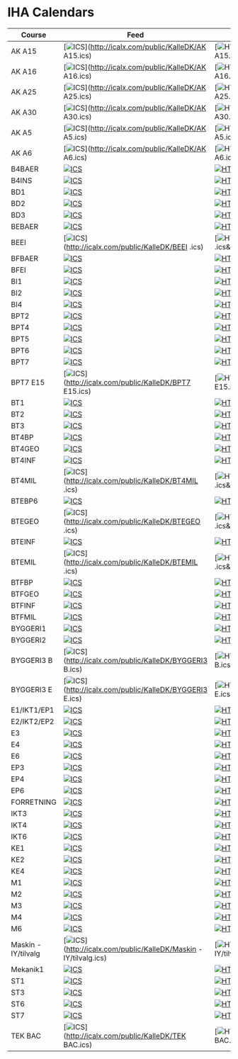 # IHA Calendars


Course | Feed | Html
-------|------|-----
AK A15 | [![ICS](https://img.shields.io/badge/ICS-view-green.svg)](http://icalx.com/public/KalleDK/AK A15.ics) | [![HTML](https://img.shields.io/badge/HTML-view-green.svg)](http://cdn.instantcal.com/cvj.html?id=cv_nav5&file=http%3A%2F%2Ficalx.com%2Fpublic%2FKalleDK%2FAK A15.ics&theme=RE&ccolor=%23ffffc0&dims=1&gtype=cv_daygrid&gcloseable=0&gnavigable=1&gperiod=day5&itype=cv_simpleevent&width=800)
AK A16 | [![ICS](https://img.shields.io/badge/ICS-view-green.svg)](http://icalx.com/public/KalleDK/AK A16.ics) | [![HTML](https://img.shields.io/badge/HTML-view-green.svg)](http://cdn.instantcal.com/cvj.html?id=cv_nav5&file=http%3A%2F%2Ficalx.com%2Fpublic%2FKalleDK%2FAK A16.ics&theme=RE&ccolor=%23ffffc0&dims=1&gtype=cv_daygrid&gcloseable=0&gnavigable=1&gperiod=day5&itype=cv_simpleevent&width=800)
AK A25 | [![ICS](https://img.shields.io/badge/ICS-view-green.svg)](http://icalx.com/public/KalleDK/AK A25.ics) | [![HTML](https://img.shields.io/badge/HTML-view-green.svg)](http://cdn.instantcal.com/cvj.html?id=cv_nav5&file=http%3A%2F%2Ficalx.com%2Fpublic%2FKalleDK%2FAK A25.ics&theme=RE&ccolor=%23ffffc0&dims=1&gtype=cv_daygrid&gcloseable=0&gnavigable=1&gperiod=day5&itype=cv_simpleevent&width=800)
AK A30 | [![ICS](https://img.shields.io/badge/ICS-view-green.svg)](http://icalx.com/public/KalleDK/AK A30.ics) | [![HTML](https://img.shields.io/badge/HTML-view-green.svg)](http://cdn.instantcal.com/cvj.html?id=cv_nav5&file=http%3A%2F%2Ficalx.com%2Fpublic%2FKalleDK%2FAK A30.ics&theme=RE&ccolor=%23ffffc0&dims=1&gtype=cv_daygrid&gcloseable=0&gnavigable=1&gperiod=day5&itype=cv_simpleevent&width=800)
AK A5 | [![ICS](https://img.shields.io/badge/ICS-view-green.svg)](http://icalx.com/public/KalleDK/AK A5.ics) | [![HTML](https://img.shields.io/badge/HTML-view-green.svg)](http://cdn.instantcal.com/cvj.html?id=cv_nav5&file=http%3A%2F%2Ficalx.com%2Fpublic%2FKalleDK%2FAK A5.ics&theme=RE&ccolor=%23ffffc0&dims=1&gtype=cv_daygrid&gcloseable=0&gnavigable=1&gperiod=day5&itype=cv_simpleevent&width=800)
AK A6 | [![ICS](https://img.shields.io/badge/ICS-view-green.svg)](http://icalx.com/public/KalleDK/AK A6.ics) | [![HTML](https://img.shields.io/badge/HTML-view-green.svg)](http://cdn.instantcal.com/cvj.html?id=cv_nav5&file=http%3A%2F%2Ficalx.com%2Fpublic%2FKalleDK%2FAK A6.ics&theme=RE&ccolor=%23ffffc0&dims=1&gtype=cv_daygrid&gcloseable=0&gnavigable=1&gperiod=day5&itype=cv_simpleevent&width=800)
B4BAER | [![ICS](https://img.shields.io/badge/ICS-view-green.svg)](http://icalx.com/public/KalleDK/B4BAER.ics) | [![HTML](https://img.shields.io/badge/HTML-view-green.svg)](http://cdn.instantcal.com/cvj.html?id=cv_nav5&file=http%3A%2F%2Ficalx.com%2Fpublic%2FKalleDK%2FB4BAER.ics&theme=RE&ccolor=%23ffffc0&dims=1&gtype=cv_daygrid&gcloseable=0&gnavigable=1&gperiod=day5&itype=cv_simpleevent&width=800)
B4INS | [![ICS](https://img.shields.io/badge/ICS-view-green.svg)](http://icalx.com/public/KalleDK/B4INS.ics) | [![HTML](https://img.shields.io/badge/HTML-view-green.svg)](http://cdn.instantcal.com/cvj.html?id=cv_nav5&file=http%3A%2F%2Ficalx.com%2Fpublic%2FKalleDK%2FB4INS.ics&theme=RE&ccolor=%23ffffc0&dims=1&gtype=cv_daygrid&gcloseable=0&gnavigable=1&gperiod=day5&itype=cv_simpleevent&width=800)
BD1 | [![ICS](https://img.shields.io/badge/ICS-view-green.svg)](http://icalx.com/public/KalleDK/BD1.ics) | [![HTML](https://img.shields.io/badge/HTML-view-green.svg)](http://cdn.instantcal.com/cvj.html?id=cv_nav5&file=http%3A%2F%2Ficalx.com%2Fpublic%2FKalleDK%2FBD1.ics&theme=RE&ccolor=%23ffffc0&dims=1&gtype=cv_daygrid&gcloseable=0&gnavigable=1&gperiod=day5&itype=cv_simpleevent&width=800)
BD2 | [![ICS](https://img.shields.io/badge/ICS-view-green.svg)](http://icalx.com/public/KalleDK/BD2.ics) | [![HTML](https://img.shields.io/badge/HTML-view-green.svg)](http://cdn.instantcal.com/cvj.html?id=cv_nav5&file=http%3A%2F%2Ficalx.com%2Fpublic%2FKalleDK%2FBD2.ics&theme=RE&ccolor=%23ffffc0&dims=1&gtype=cv_daygrid&gcloseable=0&gnavigable=1&gperiod=day5&itype=cv_simpleevent&width=800)
BD3 | [![ICS](https://img.shields.io/badge/ICS-view-green.svg)](http://icalx.com/public/KalleDK/BD3.ics) | [![HTML](https://img.shields.io/badge/HTML-view-green.svg)](http://cdn.instantcal.com/cvj.html?id=cv_nav5&file=http%3A%2F%2Ficalx.com%2Fpublic%2FKalleDK%2FBD3.ics&theme=RE&ccolor=%23ffffc0&dims=1&gtype=cv_daygrid&gcloseable=0&gnavigable=1&gperiod=day5&itype=cv_simpleevent&width=800)
BEBAER | [![ICS](https://img.shields.io/badge/ICS-view-green.svg)](http://icalx.com/public/KalleDK/BEBAER.ics) | [![HTML](https://img.shields.io/badge/HTML-view-green.svg)](http://cdn.instantcal.com/cvj.html?id=cv_nav5&file=http%3A%2F%2Ficalx.com%2Fpublic%2FKalleDK%2FBEBAER.ics&theme=RE&ccolor=%23ffffc0&dims=1&gtype=cv_daygrid&gcloseable=0&gnavigable=1&gperiod=day5&itype=cv_simpleevent&width=800)
BEEI  | [![ICS](https://img.shields.io/badge/ICS-view-green.svg)](http://icalx.com/public/KalleDK/BEEI .ics) | [![HTML](https://img.shields.io/badge/HTML-view-green.svg)](http://cdn.instantcal.com/cvj.html?id=cv_nav5&file=http%3A%2F%2Ficalx.com%2Fpublic%2FKalleDK%2FBEEI .ics&theme=RE&ccolor=%23ffffc0&dims=1&gtype=cv_daygrid&gcloseable=0&gnavigable=1&gperiod=day5&itype=cv_simpleevent&width=800)
BFBAER | [![ICS](https://img.shields.io/badge/ICS-view-green.svg)](http://icalx.com/public/KalleDK/BFBAER.ics) | [![HTML](https://img.shields.io/badge/HTML-view-green.svg)](http://cdn.instantcal.com/cvj.html?id=cv_nav5&file=http%3A%2F%2Ficalx.com%2Fpublic%2FKalleDK%2FBFBAER.ics&theme=RE&ccolor=%23ffffc0&dims=1&gtype=cv_daygrid&gcloseable=0&gnavigable=1&gperiod=day5&itype=cv_simpleevent&width=800)
BFEI | [![ICS](https://img.shields.io/badge/ICS-view-green.svg)](http://icalx.com/public/KalleDK/BFEI.ics) | [![HTML](https://img.shields.io/badge/HTML-view-green.svg)](http://cdn.instantcal.com/cvj.html?id=cv_nav5&file=http%3A%2F%2Ficalx.com%2Fpublic%2FKalleDK%2FBFEI.ics&theme=RE&ccolor=%23ffffc0&dims=1&gtype=cv_daygrid&gcloseable=0&gnavigable=1&gperiod=day5&itype=cv_simpleevent&width=800)
BI1 | [![ICS](https://img.shields.io/badge/ICS-view-green.svg)](http://icalx.com/public/KalleDK/BI1.ics) | [![HTML](https://img.shields.io/badge/HTML-view-green.svg)](http://cdn.instantcal.com/cvj.html?id=cv_nav5&file=http%3A%2F%2Ficalx.com%2Fpublic%2FKalleDK%2FBI1.ics&theme=RE&ccolor=%23ffffc0&dims=1&gtype=cv_daygrid&gcloseable=0&gnavigable=1&gperiod=day5&itype=cv_simpleevent&width=800)
BI2 | [![ICS](https://img.shields.io/badge/ICS-view-green.svg)](http://icalx.com/public/KalleDK/BI2.ics) | [![HTML](https://img.shields.io/badge/HTML-view-green.svg)](http://cdn.instantcal.com/cvj.html?id=cv_nav5&file=http%3A%2F%2Ficalx.com%2Fpublic%2FKalleDK%2FBI2.ics&theme=RE&ccolor=%23ffffc0&dims=1&gtype=cv_daygrid&gcloseable=0&gnavigable=1&gperiod=day5&itype=cv_simpleevent&width=800)
BI4 | [![ICS](https://img.shields.io/badge/ICS-view-green.svg)](http://icalx.com/public/KalleDK/BI4.ics) | [![HTML](https://img.shields.io/badge/HTML-view-green.svg)](http://cdn.instantcal.com/cvj.html?id=cv_nav5&file=http%3A%2F%2Ficalx.com%2Fpublic%2FKalleDK%2FBI4.ics&theme=RE&ccolor=%23ffffc0&dims=1&gtype=cv_daygrid&gcloseable=0&gnavigable=1&gperiod=day5&itype=cv_simpleevent&width=800)
BPT2 | [![ICS](https://img.shields.io/badge/ICS-view-green.svg)](http://icalx.com/public/KalleDK/BPT2.ics) | [![HTML](https://img.shields.io/badge/HTML-view-green.svg)](http://cdn.instantcal.com/cvj.html?id=cv_nav5&file=http%3A%2F%2Ficalx.com%2Fpublic%2FKalleDK%2FBPT2.ics&theme=RE&ccolor=%23ffffc0&dims=1&gtype=cv_daygrid&gcloseable=0&gnavigable=1&gperiod=day5&itype=cv_simpleevent&width=800)
BPT4 | [![ICS](https://img.shields.io/badge/ICS-view-green.svg)](http://icalx.com/public/KalleDK/BPT4.ics) | [![HTML](https://img.shields.io/badge/HTML-view-green.svg)](http://cdn.instantcal.com/cvj.html?id=cv_nav5&file=http%3A%2F%2Ficalx.com%2Fpublic%2FKalleDK%2FBPT4.ics&theme=RE&ccolor=%23ffffc0&dims=1&gtype=cv_daygrid&gcloseable=0&gnavigable=1&gperiod=day5&itype=cv_simpleevent&width=800)
BPT5 | [![ICS](https://img.shields.io/badge/ICS-view-green.svg)](http://icalx.com/public/KalleDK/BPT5.ics) | [![HTML](https://img.shields.io/badge/HTML-view-green.svg)](http://cdn.instantcal.com/cvj.html?id=cv_nav5&file=http%3A%2F%2Ficalx.com%2Fpublic%2FKalleDK%2FBPT5.ics&theme=RE&ccolor=%23ffffc0&dims=1&gtype=cv_daygrid&gcloseable=0&gnavigable=1&gperiod=day5&itype=cv_simpleevent&width=800)
BPT6 | [![ICS](https://img.shields.io/badge/ICS-view-green.svg)](http://icalx.com/public/KalleDK/BPT6.ics) | [![HTML](https://img.shields.io/badge/HTML-view-green.svg)](http://cdn.instantcal.com/cvj.html?id=cv_nav5&file=http%3A%2F%2Ficalx.com%2Fpublic%2FKalleDK%2FBPT6.ics&theme=RE&ccolor=%23ffffc0&dims=1&gtype=cv_daygrid&gcloseable=0&gnavigable=1&gperiod=day5&itype=cv_simpleevent&width=800)
BPT7 | [![ICS](https://img.shields.io/badge/ICS-view-green.svg)](http://icalx.com/public/KalleDK/BPT7.ics) | [![HTML](https://img.shields.io/badge/HTML-view-green.svg)](http://cdn.instantcal.com/cvj.html?id=cv_nav5&file=http%3A%2F%2Ficalx.com%2Fpublic%2FKalleDK%2FBPT7.ics&theme=RE&ccolor=%23ffffc0&dims=1&gtype=cv_daygrid&gcloseable=0&gnavigable=1&gperiod=day5&itype=cv_simpleevent&width=800)
BPT7 E15 | [![ICS](https://img.shields.io/badge/ICS-view-green.svg)](http://icalx.com/public/KalleDK/BPT7 E15.ics) | [![HTML](https://img.shields.io/badge/HTML-view-green.svg)](http://cdn.instantcal.com/cvj.html?id=cv_nav5&file=http%3A%2F%2Ficalx.com%2Fpublic%2FKalleDK%2FBPT7 E15.ics&theme=RE&ccolor=%23ffffc0&dims=1&gtype=cv_daygrid&gcloseable=0&gnavigable=1&gperiod=day5&itype=cv_simpleevent&width=800)
BT1 | [![ICS](https://img.shields.io/badge/ICS-view-green.svg)](http://icalx.com/public/KalleDK/BT1.ics) | [![HTML](https://img.shields.io/badge/HTML-view-green.svg)](http://cdn.instantcal.com/cvj.html?id=cv_nav5&file=http%3A%2F%2Ficalx.com%2Fpublic%2FKalleDK%2FBT1.ics&theme=RE&ccolor=%23ffffc0&dims=1&gtype=cv_daygrid&gcloseable=0&gnavigable=1&gperiod=day5&itype=cv_simpleevent&width=800)
BT2 | [![ICS](https://img.shields.io/badge/ICS-view-green.svg)](http://icalx.com/public/KalleDK/BT2.ics) | [![HTML](https://img.shields.io/badge/HTML-view-green.svg)](http://cdn.instantcal.com/cvj.html?id=cv_nav5&file=http%3A%2F%2Ficalx.com%2Fpublic%2FKalleDK%2FBT2.ics&theme=RE&ccolor=%23ffffc0&dims=1&gtype=cv_daygrid&gcloseable=0&gnavigable=1&gperiod=day5&itype=cv_simpleevent&width=800)
BT3 | [![ICS](https://img.shields.io/badge/ICS-view-green.svg)](http://icalx.com/public/KalleDK/BT3.ics) | [![HTML](https://img.shields.io/badge/HTML-view-green.svg)](http://cdn.instantcal.com/cvj.html?id=cv_nav5&file=http%3A%2F%2Ficalx.com%2Fpublic%2FKalleDK%2FBT3.ics&theme=RE&ccolor=%23ffffc0&dims=1&gtype=cv_daygrid&gcloseable=0&gnavigable=1&gperiod=day5&itype=cv_simpleevent&width=800)
BT4BP | [![ICS](https://img.shields.io/badge/ICS-view-green.svg)](http://icalx.com/public/KalleDK/BT4BP.ics) | [![HTML](https://img.shields.io/badge/HTML-view-green.svg)](http://cdn.instantcal.com/cvj.html?id=cv_nav5&file=http%3A%2F%2Ficalx.com%2Fpublic%2FKalleDK%2FBT4BP.ics&theme=RE&ccolor=%23ffffc0&dims=1&gtype=cv_daygrid&gcloseable=0&gnavigable=1&gperiod=day5&itype=cv_simpleevent&width=800)
BT4GEO | [![ICS](https://img.shields.io/badge/ICS-view-green.svg)](http://icalx.com/public/KalleDK/BT4GEO.ics) | [![HTML](https://img.shields.io/badge/HTML-view-green.svg)](http://cdn.instantcal.com/cvj.html?id=cv_nav5&file=http%3A%2F%2Ficalx.com%2Fpublic%2FKalleDK%2FBT4GEO.ics&theme=RE&ccolor=%23ffffc0&dims=1&gtype=cv_daygrid&gcloseable=0&gnavigable=1&gperiod=day5&itype=cv_simpleevent&width=800)
BT4INF | [![ICS](https://img.shields.io/badge/ICS-view-green.svg)](http://icalx.com/public/KalleDK/BT4INF.ics) | [![HTML](https://img.shields.io/badge/HTML-view-green.svg)](http://cdn.instantcal.com/cvj.html?id=cv_nav5&file=http%3A%2F%2Ficalx.com%2Fpublic%2FKalleDK%2FBT4INF.ics&theme=RE&ccolor=%23ffffc0&dims=1&gtype=cv_daygrid&gcloseable=0&gnavigable=1&gperiod=day5&itype=cv_simpleevent&width=800)
BT4MIL  | [![ICS](https://img.shields.io/badge/ICS-view-green.svg)](http://icalx.com/public/KalleDK/BT4MIL .ics) | [![HTML](https://img.shields.io/badge/HTML-view-green.svg)](http://cdn.instantcal.com/cvj.html?id=cv_nav5&file=http%3A%2F%2Ficalx.com%2Fpublic%2FKalleDK%2FBT4MIL .ics&theme=RE&ccolor=%23ffffc0&dims=1&gtype=cv_daygrid&gcloseable=0&gnavigable=1&gperiod=day5&itype=cv_simpleevent&width=800)
BTEBP6 | [![ICS](https://img.shields.io/badge/ICS-view-green.svg)](http://icalx.com/public/KalleDK/BTEBP6.ics) | [![HTML](https://img.shields.io/badge/HTML-view-green.svg)](http://cdn.instantcal.com/cvj.html?id=cv_nav5&file=http%3A%2F%2Ficalx.com%2Fpublic%2FKalleDK%2FBTEBP6.ics&theme=RE&ccolor=%23ffffc0&dims=1&gtype=cv_daygrid&gcloseable=0&gnavigable=1&gperiod=day5&itype=cv_simpleevent&width=800)
BTEGEO  | [![ICS](https://img.shields.io/badge/ICS-view-green.svg)](http://icalx.com/public/KalleDK/BTEGEO .ics) | [![HTML](https://img.shields.io/badge/HTML-view-green.svg)](http://cdn.instantcal.com/cvj.html?id=cv_nav5&file=http%3A%2F%2Ficalx.com%2Fpublic%2FKalleDK%2FBTEGEO .ics&theme=RE&ccolor=%23ffffc0&dims=1&gtype=cv_daygrid&gcloseable=0&gnavigable=1&gperiod=day5&itype=cv_simpleevent&width=800)
BTEINF | [![ICS](https://img.shields.io/badge/ICS-view-green.svg)](http://icalx.com/public/KalleDK/BTEINF.ics) | [![HTML](https://img.shields.io/badge/HTML-view-green.svg)](http://cdn.instantcal.com/cvj.html?id=cv_nav5&file=http%3A%2F%2Ficalx.com%2Fpublic%2FKalleDK%2FBTEINF.ics&theme=RE&ccolor=%23ffffc0&dims=1&gtype=cv_daygrid&gcloseable=0&gnavigable=1&gperiod=day5&itype=cv_simpleevent&width=800)
BTEMIL  | [![ICS](https://img.shields.io/badge/ICS-view-green.svg)](http://icalx.com/public/KalleDK/BTEMIL .ics) | [![HTML](https://img.shields.io/badge/HTML-view-green.svg)](http://cdn.instantcal.com/cvj.html?id=cv_nav5&file=http%3A%2F%2Ficalx.com%2Fpublic%2FKalleDK%2FBTEMIL .ics&theme=RE&ccolor=%23ffffc0&dims=1&gtype=cv_daygrid&gcloseable=0&gnavigable=1&gperiod=day5&itype=cv_simpleevent&width=800)
BTFBP | [![ICS](https://img.shields.io/badge/ICS-view-green.svg)](http://icalx.com/public/KalleDK/BTFBP.ics) | [![HTML](https://img.shields.io/badge/HTML-view-green.svg)](http://cdn.instantcal.com/cvj.html?id=cv_nav5&file=http%3A%2F%2Ficalx.com%2Fpublic%2FKalleDK%2FBTFBP.ics&theme=RE&ccolor=%23ffffc0&dims=1&gtype=cv_daygrid&gcloseable=0&gnavigable=1&gperiod=day5&itype=cv_simpleevent&width=800)
BTFGEO | [![ICS](https://img.shields.io/badge/ICS-view-green.svg)](http://icalx.com/public/KalleDK/BTFGEO.ics) | [![HTML](https://img.shields.io/badge/HTML-view-green.svg)](http://cdn.instantcal.com/cvj.html?id=cv_nav5&file=http%3A%2F%2Ficalx.com%2Fpublic%2FKalleDK%2FBTFGEO.ics&theme=RE&ccolor=%23ffffc0&dims=1&gtype=cv_daygrid&gcloseable=0&gnavigable=1&gperiod=day5&itype=cv_simpleevent&width=800)
BTFINF | [![ICS](https://img.shields.io/badge/ICS-view-green.svg)](http://icalx.com/public/KalleDK/BTFINF.ics) | [![HTML](https://img.shields.io/badge/HTML-view-green.svg)](http://cdn.instantcal.com/cvj.html?id=cv_nav5&file=http%3A%2F%2Ficalx.com%2Fpublic%2FKalleDK%2FBTFINF.ics&theme=RE&ccolor=%23ffffc0&dims=1&gtype=cv_daygrid&gcloseable=0&gnavigable=1&gperiod=day5&itype=cv_simpleevent&width=800)
BTFMIL | [![ICS](https://img.shields.io/badge/ICS-view-green.svg)](http://icalx.com/public/KalleDK/BTFMIL.ics) | [![HTML](https://img.shields.io/badge/HTML-view-green.svg)](http://cdn.instantcal.com/cvj.html?id=cv_nav5&file=http%3A%2F%2Ficalx.com%2Fpublic%2FKalleDK%2FBTFMIL.ics&theme=RE&ccolor=%23ffffc0&dims=1&gtype=cv_daygrid&gcloseable=0&gnavigable=1&gperiod=day5&itype=cv_simpleevent&width=800)
BYGGERI1 | [![ICS](https://img.shields.io/badge/ICS-view-green.svg)](http://icalx.com/public/KalleDK/BYGGERI1.ics) | [![HTML](https://img.shields.io/badge/HTML-view-green.svg)](http://cdn.instantcal.com/cvj.html?id=cv_nav5&file=http%3A%2F%2Ficalx.com%2Fpublic%2FKalleDK%2FBYGGERI1.ics&theme=RE&ccolor=%23ffffc0&dims=1&gtype=cv_daygrid&gcloseable=0&gnavigable=1&gperiod=day5&itype=cv_simpleevent&width=800)
BYGGERI2 | [![ICS](https://img.shields.io/badge/ICS-view-green.svg)](http://icalx.com/public/KalleDK/BYGGERI2.ics) | [![HTML](https://img.shields.io/badge/HTML-view-green.svg)](http://cdn.instantcal.com/cvj.html?id=cv_nav5&file=http%3A%2F%2Ficalx.com%2Fpublic%2FKalleDK%2FBYGGERI2.ics&theme=RE&ccolor=%23ffffc0&dims=1&gtype=cv_daygrid&gcloseable=0&gnavigable=1&gperiod=day5&itype=cv_simpleevent&width=800)
BYGGERI3 B | [![ICS](https://img.shields.io/badge/ICS-view-green.svg)](http://icalx.com/public/KalleDK/BYGGERI3 B.ics) | [![HTML](https://img.shields.io/badge/HTML-view-green.svg)](http://cdn.instantcal.com/cvj.html?id=cv_nav5&file=http%3A%2F%2Ficalx.com%2Fpublic%2FKalleDK%2FBYGGERI3 B.ics&theme=RE&ccolor=%23ffffc0&dims=1&gtype=cv_daygrid&gcloseable=0&gnavigable=1&gperiod=day5&itype=cv_simpleevent&width=800)
BYGGERI3 E | [![ICS](https://img.shields.io/badge/ICS-view-green.svg)](http://icalx.com/public/KalleDK/BYGGERI3 E.ics) | [![HTML](https://img.shields.io/badge/HTML-view-green.svg)](http://cdn.instantcal.com/cvj.html?id=cv_nav5&file=http%3A%2F%2Ficalx.com%2Fpublic%2FKalleDK%2FBYGGERI3 E.ics&theme=RE&ccolor=%23ffffc0&dims=1&gtype=cv_daygrid&gcloseable=0&gnavigable=1&gperiod=day5&itype=cv_simpleevent&width=800)
E1/IKT1/EP1 | [![ICS](https://img.shields.io/badge/ICS-view-green.svg)](http://icalx.com/public/KalleDK/E1/IKT1/EP1.ics) | [![HTML](https://img.shields.io/badge/HTML-view-green.svg)](http://cdn.instantcal.com/cvj.html?id=cv_nav5&file=http%3A%2F%2Ficalx.com%2Fpublic%2FKalleDK%2FE1/IKT1/EP1.ics&theme=RE&ccolor=%23ffffc0&dims=1&gtype=cv_daygrid&gcloseable=0&gnavigable=1&gperiod=day5&itype=cv_simpleevent&width=800)
E2/IKT2/EP2 | [![ICS](https://img.shields.io/badge/ICS-view-green.svg)](http://icalx.com/public/KalleDK/E2/IKT2/EP2.ics) | [![HTML](https://img.shields.io/badge/HTML-view-green.svg)](http://cdn.instantcal.com/cvj.html?id=cv_nav5&file=http%3A%2F%2Ficalx.com%2Fpublic%2FKalleDK%2FE2/IKT2/EP2.ics&theme=RE&ccolor=%23ffffc0&dims=1&gtype=cv_daygrid&gcloseable=0&gnavigable=1&gperiod=day5&itype=cv_simpleevent&width=800)
E3 | [![ICS](https://img.shields.io/badge/ICS-view-green.svg)](http://icalx.com/public/KalleDK/E3.ics) | [![HTML](https://img.shields.io/badge/HTML-view-green.svg)](http://cdn.instantcal.com/cvj.html?id=cv_nav5&file=http%3A%2F%2Ficalx.com%2Fpublic%2FKalleDK%2FE3.ics&theme=RE&ccolor=%23ffffc0&dims=1&gtype=cv_daygrid&gcloseable=0&gnavigable=1&gperiod=day5&itype=cv_simpleevent&width=800)
E4 | [![ICS](https://img.shields.io/badge/ICS-view-green.svg)](http://icalx.com/public/KalleDK/E4.ics) | [![HTML](https://img.shields.io/badge/HTML-view-green.svg)](http://cdn.instantcal.com/cvj.html?id=cv_nav5&file=http%3A%2F%2Ficalx.com%2Fpublic%2FKalleDK%2FE4.ics&theme=RE&ccolor=%23ffffc0&dims=1&gtype=cv_daygrid&gcloseable=0&gnavigable=1&gperiod=day5&itype=cv_simpleevent&width=800)
E6 | [![ICS](https://img.shields.io/badge/ICS-view-green.svg)](http://icalx.com/public/KalleDK/E6.ics) | [![HTML](https://img.shields.io/badge/HTML-view-green.svg)](http://cdn.instantcal.com/cvj.html?id=cv_nav5&file=http%3A%2F%2Ficalx.com%2Fpublic%2FKalleDK%2FE6.ics&theme=RE&ccolor=%23ffffc0&dims=1&gtype=cv_daygrid&gcloseable=0&gnavigable=1&gperiod=day5&itype=cv_simpleevent&width=800)
EP3 | [![ICS](https://img.shields.io/badge/ICS-view-green.svg)](http://icalx.com/public/KalleDK/EP3.ics) | [![HTML](https://img.shields.io/badge/HTML-view-green.svg)](http://cdn.instantcal.com/cvj.html?id=cv_nav5&file=http%3A%2F%2Ficalx.com%2Fpublic%2FKalleDK%2FEP3.ics&theme=RE&ccolor=%23ffffc0&dims=1&gtype=cv_daygrid&gcloseable=0&gnavigable=1&gperiod=day5&itype=cv_simpleevent&width=800)
EP4 | [![ICS](https://img.shields.io/badge/ICS-view-green.svg)](http://icalx.com/public/KalleDK/EP4.ics) | [![HTML](https://img.shields.io/badge/HTML-view-green.svg)](http://cdn.instantcal.com/cvj.html?id=cv_nav5&file=http%3A%2F%2Ficalx.com%2Fpublic%2FKalleDK%2FEP4.ics&theme=RE&ccolor=%23ffffc0&dims=1&gtype=cv_daygrid&gcloseable=0&gnavigable=1&gperiod=day5&itype=cv_simpleevent&width=800)
EP6 | [![ICS](https://img.shields.io/badge/ICS-view-green.svg)](http://icalx.com/public/KalleDK/EP6.ics) | [![HTML](https://img.shields.io/badge/HTML-view-green.svg)](http://cdn.instantcal.com/cvj.html?id=cv_nav5&file=http%3A%2F%2Ficalx.com%2Fpublic%2FKalleDK%2FEP6.ics&theme=RE&ccolor=%23ffffc0&dims=1&gtype=cv_daygrid&gcloseable=0&gnavigable=1&gperiod=day5&itype=cv_simpleevent&width=800)
FORRETNING | [![ICS](https://img.shields.io/badge/ICS-view-green.svg)](http://icalx.com/public/KalleDK/FORRETNING.ics) | [![HTML](https://img.shields.io/badge/HTML-view-green.svg)](http://cdn.instantcal.com/cvj.html?id=cv_nav5&file=http%3A%2F%2Ficalx.com%2Fpublic%2FKalleDK%2FFORRETNING.ics&theme=RE&ccolor=%23ffffc0&dims=1&gtype=cv_daygrid&gcloseable=0&gnavigable=1&gperiod=day5&itype=cv_simpleevent&width=800)
IKT3 | [![ICS](https://img.shields.io/badge/ICS-view-green.svg)](http://icalx.com/public/KalleDK/IKT3.ics) | [![HTML](https://img.shields.io/badge/HTML-view-green.svg)](http://cdn.instantcal.com/cvj.html?id=cv_nav5&file=http%3A%2F%2Ficalx.com%2Fpublic%2FKalleDK%2FIKT3.ics&theme=RE&ccolor=%23ffffc0&dims=1&gtype=cv_daygrid&gcloseable=0&gnavigable=1&gperiod=day5&itype=cv_simpleevent&width=800)
IKT4 | [![ICS](https://img.shields.io/badge/ICS-view-green.svg)](http://icalx.com/public/KalleDK/IKT4.ics) | [![HTML](https://img.shields.io/badge/HTML-view-green.svg)](http://cdn.instantcal.com/cvj.html?id=cv_nav5&file=http%3A%2F%2Ficalx.com%2Fpublic%2FKalleDK%2FIKT4.ics&theme=RE&ccolor=%23ffffc0&dims=1&gtype=cv_daygrid&gcloseable=0&gnavigable=1&gperiod=day5&itype=cv_simpleevent&width=800)
IKT6 | [![ICS](https://img.shields.io/badge/ICS-view-green.svg)](http://icalx.com/public/KalleDK/IKT6.ics) | [![HTML](https://img.shields.io/badge/HTML-view-green.svg)](http://cdn.instantcal.com/cvj.html?id=cv_nav5&file=http%3A%2F%2Ficalx.com%2Fpublic%2FKalleDK%2FIKT6.ics&theme=RE&ccolor=%23ffffc0&dims=1&gtype=cv_daygrid&gcloseable=0&gnavigable=1&gperiod=day5&itype=cv_simpleevent&width=800)
KE1 | [![ICS](https://img.shields.io/badge/ICS-view-green.svg)](http://icalx.com/public/KalleDK/KE1.ics) | [![HTML](https://img.shields.io/badge/HTML-view-green.svg)](http://cdn.instantcal.com/cvj.html?id=cv_nav5&file=http%3A%2F%2Ficalx.com%2Fpublic%2FKalleDK%2FKE1.ics&theme=RE&ccolor=%23ffffc0&dims=1&gtype=cv_daygrid&gcloseable=0&gnavigable=1&gperiod=day5&itype=cv_simpleevent&width=800)
KE2 | [![ICS](https://img.shields.io/badge/ICS-view-green.svg)](http://icalx.com/public/KalleDK/KE2.ics) | [![HTML](https://img.shields.io/badge/HTML-view-green.svg)](http://cdn.instantcal.com/cvj.html?id=cv_nav5&file=http%3A%2F%2Ficalx.com%2Fpublic%2FKalleDK%2FKE2.ics&theme=RE&ccolor=%23ffffc0&dims=1&gtype=cv_daygrid&gcloseable=0&gnavigable=1&gperiod=day5&itype=cv_simpleevent&width=800)
KE4 | [![ICS](https://img.shields.io/badge/ICS-view-green.svg)](http://icalx.com/public/KalleDK/KE4.ics) | [![HTML](https://img.shields.io/badge/HTML-view-green.svg)](http://cdn.instantcal.com/cvj.html?id=cv_nav5&file=http%3A%2F%2Ficalx.com%2Fpublic%2FKalleDK%2FKE4.ics&theme=RE&ccolor=%23ffffc0&dims=1&gtype=cv_daygrid&gcloseable=0&gnavigable=1&gperiod=day5&itype=cv_simpleevent&width=800)
M1 | [![ICS](https://img.shields.io/badge/ICS-view-green.svg)](http://icalx.com/public/KalleDK/M1.ics) | [![HTML](https://img.shields.io/badge/HTML-view-green.svg)](http://cdn.instantcal.com/cvj.html?id=cv_nav5&file=http%3A%2F%2Ficalx.com%2Fpublic%2FKalleDK%2FM1.ics&theme=RE&ccolor=%23ffffc0&dims=1&gtype=cv_daygrid&gcloseable=0&gnavigable=1&gperiod=day5&itype=cv_simpleevent&width=800)
M2 | [![ICS](https://img.shields.io/badge/ICS-view-green.svg)](http://icalx.com/public/KalleDK/M2.ics) | [![HTML](https://img.shields.io/badge/HTML-view-green.svg)](http://cdn.instantcal.com/cvj.html?id=cv_nav5&file=http%3A%2F%2Ficalx.com%2Fpublic%2FKalleDK%2FM2.ics&theme=RE&ccolor=%23ffffc0&dims=1&gtype=cv_daygrid&gcloseable=0&gnavigable=1&gperiod=day5&itype=cv_simpleevent&width=800)
M3 | [![ICS](https://img.shields.io/badge/ICS-view-green.svg)](http://icalx.com/public/KalleDK/M3.ics) | [![HTML](https://img.shields.io/badge/HTML-view-green.svg)](http://cdn.instantcal.com/cvj.html?id=cv_nav5&file=http%3A%2F%2Ficalx.com%2Fpublic%2FKalleDK%2FM3.ics&theme=RE&ccolor=%23ffffc0&dims=1&gtype=cv_daygrid&gcloseable=0&gnavigable=1&gperiod=day5&itype=cv_simpleevent&width=800)
M4 | [![ICS](https://img.shields.io/badge/ICS-view-green.svg)](http://icalx.com/public/KalleDK/M4.ics) | [![HTML](https://img.shields.io/badge/HTML-view-green.svg)](http://cdn.instantcal.com/cvj.html?id=cv_nav5&file=http%3A%2F%2Ficalx.com%2Fpublic%2FKalleDK%2FM4.ics&theme=RE&ccolor=%23ffffc0&dims=1&gtype=cv_daygrid&gcloseable=0&gnavigable=1&gperiod=day5&itype=cv_simpleevent&width=800)
M6 | [![ICS](https://img.shields.io/badge/ICS-view-green.svg)](http://icalx.com/public/KalleDK/M6.ics) | [![HTML](https://img.shields.io/badge/HTML-view-green.svg)](http://cdn.instantcal.com/cvj.html?id=cv_nav5&file=http%3A%2F%2Ficalx.com%2Fpublic%2FKalleDK%2FM6.ics&theme=RE&ccolor=%23ffffc0&dims=1&gtype=cv_daygrid&gcloseable=0&gnavigable=1&gperiod=day5&itype=cv_simpleevent&width=800)
Maskin - IY/tilvalg | [![ICS](https://img.shields.io/badge/ICS-view-green.svg)](http://icalx.com/public/KalleDK/Maskin - IY/tilvalg.ics) | [![HTML](https://img.shields.io/badge/HTML-view-green.svg)](http://cdn.instantcal.com/cvj.html?id=cv_nav5&file=http%3A%2F%2Ficalx.com%2Fpublic%2FKalleDK%2FMaskin - IY/tilvalg.ics&theme=RE&ccolor=%23ffffc0&dims=1&gtype=cv_daygrid&gcloseable=0&gnavigable=1&gperiod=day5&itype=cv_simpleevent&width=800)
Mekanik1 | [![ICS](https://img.shields.io/badge/ICS-view-green.svg)](http://icalx.com/public/KalleDK/Mekanik1.ics) | [![HTML](https://img.shields.io/badge/HTML-view-green.svg)](http://cdn.instantcal.com/cvj.html?id=cv_nav5&file=http%3A%2F%2Ficalx.com%2Fpublic%2FKalleDK%2FMekanik1.ics&theme=RE&ccolor=%23ffffc0&dims=1&gtype=cv_daygrid&gcloseable=0&gnavigable=1&gperiod=day5&itype=cv_simpleevent&width=800)
ST1 | [![ICS](https://img.shields.io/badge/ICS-view-green.svg)](http://icalx.com/public/KalleDK/ST1.ics) | [![HTML](https://img.shields.io/badge/HTML-view-green.svg)](http://cdn.instantcal.com/cvj.html?id=cv_nav5&file=http%3A%2F%2Ficalx.com%2Fpublic%2FKalleDK%2FST1.ics&theme=RE&ccolor=%23ffffc0&dims=1&gtype=cv_daygrid&gcloseable=0&gnavigable=1&gperiod=day5&itype=cv_simpleevent&width=800)
ST3 | [![ICS](https://img.shields.io/badge/ICS-view-green.svg)](http://icalx.com/public/KalleDK/ST3.ics) | [![HTML](https://img.shields.io/badge/HTML-view-green.svg)](http://cdn.instantcal.com/cvj.html?id=cv_nav5&file=http%3A%2F%2Ficalx.com%2Fpublic%2FKalleDK%2FST3.ics&theme=RE&ccolor=%23ffffc0&dims=1&gtype=cv_daygrid&gcloseable=0&gnavigable=1&gperiod=day5&itype=cv_simpleevent&width=800)
ST6 | [![ICS](https://img.shields.io/badge/ICS-view-green.svg)](http://icalx.com/public/KalleDK/ST6.ics) | [![HTML](https://img.shields.io/badge/HTML-view-green.svg)](http://cdn.instantcal.com/cvj.html?id=cv_nav5&file=http%3A%2F%2Ficalx.com%2Fpublic%2FKalleDK%2FST6.ics&theme=RE&ccolor=%23ffffc0&dims=1&gtype=cv_daygrid&gcloseable=0&gnavigable=1&gperiod=day5&itype=cv_simpleevent&width=800)
ST7 | [![ICS](https://img.shields.io/badge/ICS-view-green.svg)](http://icalx.com/public/KalleDK/ST7.ics) | [![HTML](https://img.shields.io/badge/HTML-view-green.svg)](http://cdn.instantcal.com/cvj.html?id=cv_nav5&file=http%3A%2F%2Ficalx.com%2Fpublic%2FKalleDK%2FST7.ics&theme=RE&ccolor=%23ffffc0&dims=1&gtype=cv_daygrid&gcloseable=0&gnavigable=1&gperiod=day5&itype=cv_simpleevent&width=800)
TEK BAC | [![ICS](https://img.shields.io/badge/ICS-view-green.svg)](http://icalx.com/public/KalleDK/TEK BAC.ics) | [![HTML](https://img.shields.io/badge/HTML-view-green.svg)](http://cdn.instantcal.com/cvj.html?id=cv_nav5&file=http%3A%2F%2Ficalx.com%2Fpublic%2FKalleDK%2FTEK BAC.ics&theme=RE&ccolor=%23ffffc0&dims=1&gtype=cv_daygrid&gcloseable=0&gnavigable=1&gperiod=day5&itype=cv_simpleevent&width=800)
